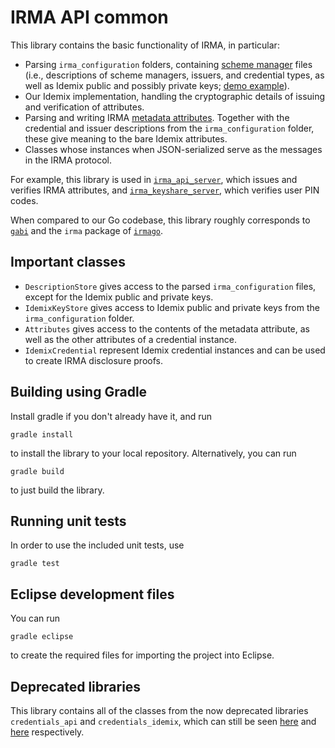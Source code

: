 # IRMA API common

This library contains the basic functionality of IRMA, in particular:

* Parsing `irma_configuration` folders, containing [scheme manager](https://credentials.github.io/docs/irma.html#scheme-managers) files (i.e., descriptions of scheme managers, issuers, and credential types, as well as Idemix public and possibly private keys; [demo example](https://github.com/credentials/irma-demo-schememanager)).
* Our Idemix implementation, handling the cryptographic details of issuing and verification of attributes.
* Parsing and writing IRMA [metadata attributes](https://credentials.github.io/docs/irma.html#the-metadata-attribute). Together with the credential and issuer descriptions from the `irma_configuration` folder, these give meaning to the bare Idemix attributes.
* Classes whose instances when JSON-serialized serve as the messages in the IRMA protocol.

For example, this library is used in [`irma_api_server`](https://github.com/privacybydesign/irma_api_server), which issues and verifies IRMA attributes, and [`irma_keyshare_server`](https://github.com/privacybydesign/irma_keyshare_server), which verifies user PIN codes.

When compared to our Go codebase, this library roughly corresponds to [`gabi`](https://github.com/mhe/gabi) and the `irma` package of [`irmago`](https://github.com/privacybydesign/irmago).

## Important classes

* `DescriptionStore` gives access to the parsed `irma_configuration` files, except for the Idemix public and private keys.
* `IdemixKeyStore` gives access to Idemix public and private keys from the `irma_configuration` folder.
* `Attributes` gives access to the contents of the metadata attribute, as well as the other attributes of a credential instance.
* `IdemixCredential` represent Idemix credential instances and can be used to create IRMA disclosure proofs.

## Building using Gradle

Install gradle if you don't already have it, and run

    gradle install

to install the library to your local repository. Alternatively, you can run

    gradle build

to just build the library.

## Running unit tests

In order to use the included unit tests, use

    gradle test

## Eclipse development files

You can run

    gradle eclipse

to create the required files for importing the project into Eclipse.

## Deprecated libraries

This library contains all of the classes from the now deprecated libraries `credentials_api` and `credentials_idemix`, which can still be seen [here](https://github.com/credentials/credentials_api) and [here](https://github.com/credentials/credentials_idemix) respectively.
